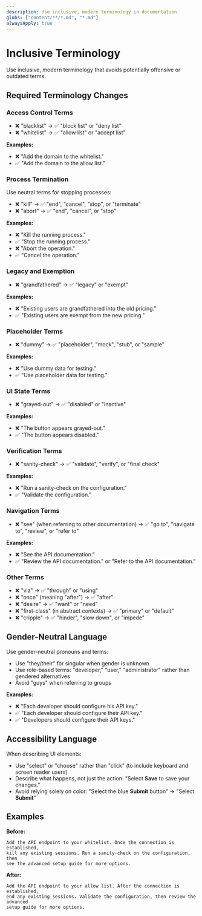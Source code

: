 ```yaml
---
description: Use inclusive, modern terminology in documentation
globs: ["content/**/*.md", "*.md"]
alwaysApply: true
---
```


# Inclusive Terminology

Use inclusive, modern terminology that avoids potentially offensive or outdated terms.

## Required Terminology Changes

### Access Control Terms
- ❌ "blacklist" → ✅ "block list" or "deny list"
- ❌ "whitelist" → ✅ "allow list" or "accept list"

**Examples:**
- ❌ "Add the domain to the whitelist."
- ✅ "Add the domain to the allow list."

### Process Termination
Use neutral terms for stopping processes:

- ❌ "kill" → ✅ "end", "cancel", "stop", or "terminate"
- ❌ "abort" → ✅ "end", "cancel", or "stop"

**Examples:**
- ❌ "Kill the running process."
- ✅ "Stop the running process."
- ❌ "Abort the operation."
- ✅ "Cancel the operation."

### Legacy and Exemption
- ❌ "grandfathered" → ✅ "legacy" or "exempt"

**Examples:**
- ❌ "Existing users are grandfathered into the old pricing."
- ✅ "Existing users are exempt from the new pricing."

### Placeholder Terms
- ❌ "dummy" → ✅ "placeholder", "mock", "stub", or "sample"

**Examples:**
- ❌ "Use dummy data for testing."
- ✅ "Use placeholder data for testing."

### UI State Terms
- ❌ "grayed-out" → ✅ "disabled" or "inactive"

**Examples:**
- ❌ "The button appears grayed-out."
- ✅ "The button appears disabled."

### Verification Terms
- ❌ "sanity-check" → ✅ "validate", "verify", or "final check"

**Examples:**
- ❌ "Run a sanity-check on the configuration."
- ✅ "Validate the configuration."

### Navigation Terms
- ❌ "see" (when referring to other documentation) → ✅ "go to", "navigate to", "review", or "refer to"

**Examples:**
- ❌ "See the API documentation."
- ✅ "Review the API documentation." or "Refer to the API documentation."

### Other Terms
- ❌ "via" → ✅ "through" or "using"
- ❌ "once" (meaning "after") → ✅ "after"
- ❌ "desire" → ✅ "want" or "need"
- ❌ "first-class" (in abstract contexts) → ✅ "primary" or "default"
- ❌ "cripple" → ✅ "hinder", "slow down", or "impede"

## Gender-Neutral Language

Use gender-neutral pronouns and terms:

- Use "they/their" for singular when gender is unknown
- Use role-based terms: "developer," "user," "administrator" rather than gendered alternatives
- Avoid "guys" when referring to groups

**Examples:**
- ❌ "Each developer should configure his API key."
- ✅ "Each developer should configure their API key."
- ✅ "Developers should configure their API keys."

## Accessibility Language

When describing UI elements:

- Use "select" or "choose" rather than "click" (to include keyboard and screen reader users)
- Describe what happens, not just the action: "Select **Save** to save your changes."
- Avoid relying solely on color: "Select the blue **Submit** button" → "Select **Submit**"

## Examples

**Before:**
```
Add the API endpoint to your whitelist. Once the connection is established, 
kill any existing sessions. Run a sanity-check on the configuration, then 
see the advanced setup guide for more options.
```

**After:**
```
Add the API endpoint to your allow list. After the connection is established, 
end any existing sessions. Validate the configuration, then review the advanced 
setup guide for more options.
```

